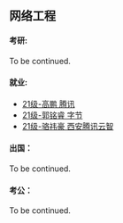 ## 网络工程

#### 考研:

To be continued.

#### 就业:

- [21级-高鹏 腾讯](grad-application/计算机学院/网络工程/[CN]-21-Gaopeng.md)
- [21级-郭铭睿 字节](grad-application/计算机学院/网络工程/[CN]-21-GuoMingrui.md)
- [21级-骆祎豪 西安腾讯云智](grad-application/计算机学院/网络工程/[CN]-21-LuoYihao.md)

#### 出国：

To be continued.


#### 考公：

To be continued.

